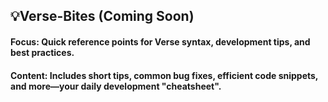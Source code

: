 ## 💡**Verse-Bites (Coming Soon)**
#### **Focus**: Quick reference points for Verse syntax, development tips, and best practices.
#### **Content**: Includes short tips, common bug fixes, efficient code snippets, and more—your daily development "cheatsheet".
